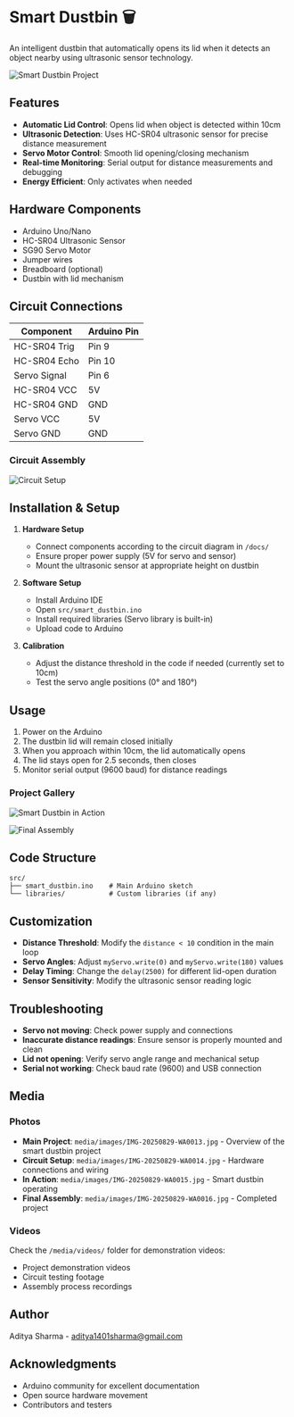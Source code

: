 # Smart Dustbin 🗑️

An intelligent dustbin that automatically opens its lid when it detects an object nearby using ultrasonic sensor technology.

![Smart Dustbin Project](media/images/IMG-20250829-WA0013.jpg)

## Features

- **Automatic Lid Control**: Opens lid when object is detected within 10cm
- **Ultrasonic Detection**: Uses HC-SR04 ultrasonic sensor for precise distance measurement
- **Servo Motor Control**: Smooth lid opening/closing mechanism
- **Real-time Monitoring**: Serial output for distance measurements and debugging
- **Energy Efficient**: Only activates when needed

## Hardware Components

- Arduino Uno/Nano
- HC-SR04 Ultrasonic Sensor
- SG90 Servo Motor
- Jumper wires
- Breadboard (optional)
- Dustbin with lid mechanism

## Circuit Connections

| Component | Arduino Pin |
|-----------|-------------|
| HC-SR04 Trig | Pin 9 |
| HC-SR04 Echo | Pin 10 |
| Servo Signal | Pin 6 |
| HC-SR04 VCC | 5V |
| HC-SR04 GND | GND |
| Servo VCC | 5V |
| Servo GND | GND |

### Circuit Assembly
![Circuit Setup](media/images/IMG-20250829-WA0014.jpg)

## Installation & Setup


1. **Hardware Setup**
   - Connect components according to the circuit diagram in `/docs/`
   - Ensure proper power supply (5V for servo and sensor)
   - Mount the ultrasonic sensor at appropriate height on dustbin

2. **Software Setup**
   - Install Arduino IDE
   - Open `src/smart_dustbin.ino`
   - Install required libraries (Servo library is built-in)
   - Upload code to Arduino

3. **Calibration**
   - Adjust the distance threshold in the code if needed (currently set to 10cm)
   - Test the servo angle positions (0° and 180°)

## Usage

1. Power on the Arduino
2. The dustbin lid will remain closed initially
3. When you approach within 10cm, the lid automatically opens
4. The lid stays open for 2.5 seconds, then closes
5. Monitor serial output (9600 baud) for distance readings

### Project Gallery
![Smart Dustbin in Action](media/images/IMG-20250829-WA0015.jpg)

![Final Assembly](media/images/IMG-20250829-WA0016.jpg)

## Code Structure

```
src/
├── smart_dustbin.ino    # Main Arduino sketch
└── libraries/           # Custom libraries (if any)
```

## Customization

- **Distance Threshold**: Modify the `distance < 10` condition in the main loop
- **Servo Angles**: Adjust `myServo.write(0)` and `myServo.write(180)` values
- **Delay Timing**: Change the `delay(2500)` for different lid-open duration
- **Sensor Sensitivity**: Modify the ultrasonic sensor reading logic

## Troubleshooting

- **Servo not moving**: Check power supply and connections
- **Inaccurate distance readings**: Ensure sensor is properly mounted and clean
- **Lid not opening**: Verify servo angle range and mechanical setup
- **Serial not working**: Check baud rate (9600) and USB connection

## Media

### Photos
- **Main Project**: `media/images/IMG-20250829-WA0013.jpg` - Overview of the smart dustbin project
- **Circuit Setup**: `media/images/IMG-20250829-WA0014.jpg` - Hardware connections and wiring
- **In Action**: `media/images/IMG-20250829-WA0015.jpg` - Smart dustbin operating
- **Final Assembly**: `media/images/IMG-20250829-WA0016.jpg` - Completed project

### Videos
Check the `/media/videos/` folder for demonstration videos:
- Project demonstration videos
- Circuit testing footage
- Assembly process recordings

## Author

Aditya Sharma - aditya1401sharma@gmail.com

## Acknowledgments

- Arduino community for excellent documentation
- Open source hardware movement
- Contributors and testers
